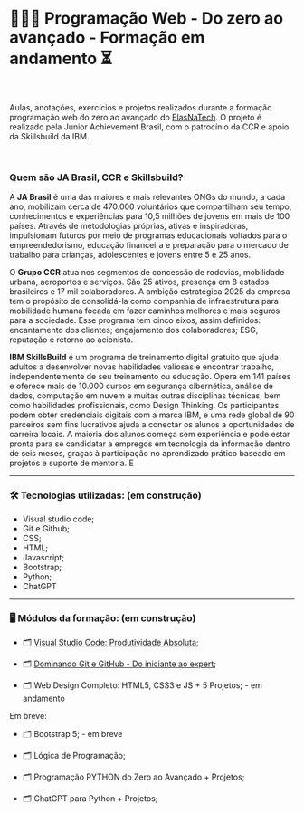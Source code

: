 # 👩🏼‍💻 Programação Web - Do zero ao avançado - Formação em andamento ⏳

</br>

Aulas, anotações, exercícios e projetos realizados durante a formação programação web do zero ao avançado do [ElasNaTech](https://jabrasil.org.br/elasnatech23/). O projeto é realizado pela Junior Achievement Brasil, com o patrocínio da CCR e apoio da Skillsbuild da IBM.

</br>

### Quem são JA Brasil, CCR e Skillsbuild? 

A **JA Brasil** é uma das maiores e mais relevantes ONGs do mundo, a cada ano, mobilizam cerca de 470.000 voluntários que compartilham seu tempo, conhecimentos e experiências para 10,5 milhões de jovens em mais de 100 países. Através de metodologias próprias, ativas e inspiradoras, impulsionam futuros por meio de programas educacionais voltados para o empreendedorismo, educação financeira e preparação para o mercado de trabalho para crianças, adolescentes e jovens entre 5 e 25 anos.

O **Grupo CCR** atua nos segmentos de concessão de rodovias, mobilidade urbana, aeroportos e serviços. São 25 ativos, presença em 8 estados brasileiros e 17 mil colaboradores. A ambição estratégica 2025 da empresa tem o propósito de consolidá-la como companhia de infraestrutura para mobilidade humana focada em fazer caminhos melhores e mais seguros para a sociedade. Esse programa tem cinco eixos, assim definidos: encantamento dos clientes; engajamento dos colaboradores; ESG, reputação e retorno ao acionista.


**IBM SkillsBuild** é um programa de treinamento digital gratuito que ajuda adultos a desenvolver novas habilidades valiosas e encontrar trabalho, independentemente de seu treinamento ou educação. Opera em 141 países e oferece mais de 10.000 cursos em segurança cibernética, análise de dados, computação em nuvem e muitas outras disciplinas técnicas, bem como habilidades profissionais, como Design Thinking. Os participantes podem obter credenciais digitais com a marca IBM, e uma rede global de 90 parceiros sem fins lucrativos ajuda a conectar os alunos a oportunidades de carreira locais. A maioria dos alunos começa sem experiência e pode estar pronta para se candidatar a empregos em tecnologia da informação dentro de seis meses, graças à participação no aprendizado prático baseado em projetos e suporte de mentoria. E

---

### 🛠️ Tecnologias utilizadas: (em construção)

- Visual studio code;
- Git e Github;
- CSS;
- HTML;
- Javascript;
- Bootstrap;
- Python;
- ChatGPT

---

### 🖥️ Módulos da formação: (em construção)

- 🗂️ [Visual Studio Code: Produtividade Absoluta](/modulo1/README.md);

- 🗂️ [Dominando Git e GitHub - Do iniciante ao expert](/modulo2/README.md);

- 🗂️ Web Design Completo: HTML5, CSS3 e JS + 5 Projetos; - em andamento

Em breve: 

- 🗂️ Bootstrap 5; - em breve

- 🗂️ Lógica de Programação;

- 🗂️ Programação PYTHON do Zero ao Avançado + Projetos;

- 🗂️ ChatGPT para Python + Projetos;
